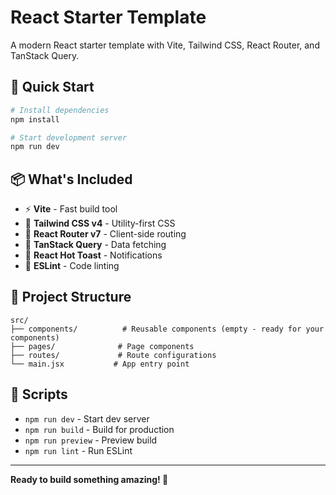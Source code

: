 # React Starter Template

A modern React starter template with Vite, Tailwind CSS, React Router, and TanStack Query.

## 🚀 Quick Start

```bash
# Install dependencies
npm install

# Start development server
npm run dev
```

## 📦 What's Included

- ⚡ **Vite** - Fast build tool
- 🎨 **Tailwind CSS v4** - Utility-first CSS
- 🔄 **React Router v7** - Client-side routing
- 📡 **TanStack Query** - Data fetching
- 🔔 **React Hot Toast** - Notifications
- 🧹 **ESLint** - Code linting

## 📁 Project Structure

```
src/
├── components/          # Reusable components (empty - ready for your components)
├── pages/              # Page components
├── routes/             # Route configurations
└── main.jsx           # App entry point
```

## 📜 Scripts

- `npm run dev` - Start dev server
- `npm run build` - Build for production
- `npm run preview` - Preview build
- `npm run lint` - Run ESLint

---

**Ready to build something amazing! 🎉**
